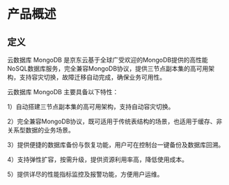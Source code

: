 # 产品概述
## 定义
云数据库 MongoDB 是京东云基于全球广受欢迎的MongoDB提供的高性能NoSQL数据库服务，完全兼容MongoDB协议，提供三节点副本集的高可用架构，支持容灾切换，故障迁移自动完成，确保业务可用性。



云数据库 MongoDB 主要具备以下特性：

1）自动搭建三节点副本集的高可用架构，支持自动容灾切换。

2）完全兼容MongoDB协议，既可适用于传统表结构的场景，也适用于缓存、非关系型数据的业务场景。

3）提供便捷的数据库备份与恢复功能，用户可在控制台一键备份及数据库回溯。

4）支持弹性扩容，按需升级，提供资源利用率高，降低使用成本。

5）提供详尽的性能指标监控及报警功能，方便用户运维。
